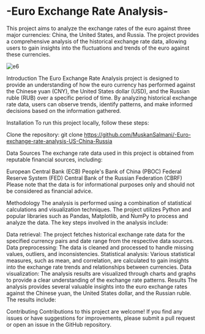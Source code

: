# -Euro Exchange Rate Analysis-
This project aims to analyze the exchange rates of the euro against three major currencies: China, the United States, and Russia. The project provides a comprehensive analysis of the historical exchange rate data, allowing users to gain insights into the fluctuations and trends of the euro against these currencies.

![e6](https://github.com/MuskanSalmani/-Euro-exchange-rate-analysis-US-China-Russia-/assets/96484516/3a123ead-37b4-4983-b1df-2af968acd6a8)









Introduction
The Euro Exchange Rate Analysis project is designed to provide an understanding of how the euro currency has performed against the Chinese yuan (CNY), the United States dollar (USD), and the Russian ruble (RUB) over a specific period of time. By analyzing historical exchange rate data, users can observe trends, identify patterns, and make informed decisions based on the information gathered.

Installation
To run this project locally, follow these steps:

Clone the repository: git clone https://github.com/MuskanSalmani/-Euro-exchange-rate-analysis-US-China-Russia


Data Sources
The exchange rate data used in this project is obtained from reputable financial sources, including:

European Central Bank (ECB)
People's Bank of China (PBOC)
Federal Reserve System (FED)
Central Bank of the Russian Federation (CBRF)
Please note that the data is for informational purposes only and should not be considered as financial advice.

Methodology
The analysis is performed using a combination of statistical calculations and visualization techniques. The project utilizes Python and popular libraries such as Pandas, Matplotlib, and NumPy to process and analyze the data. The key steps involved in the analysis include:

Data retrieval: The project fetches historical exchange rate data for the specified currency pairs and date range from the respective data sources.
Data preprocessing: The data is cleaned and processed to handle missing values, outliers, and inconsistencies.
Statistical analysis: Various statistical measures, such as mean, and correlation, are calculated to gain insights into the exchange rate trends and relationships between currencies.
Data visualization: The analysis results are visualized through charts and graphs to provide a clear understanding of the exchange rate patterns.
Results
The analysis provides several valuable insights into the euro exchange rates against the Chinese yuan, the United States dollar, and the Russian ruble. The results include:

Contributing
Contributions to this project are welcome! If you find any issues or have suggestions for improvements, please submit a pull request or open an issue in the GitHub repository.
